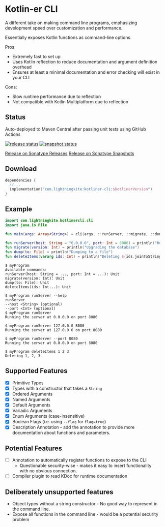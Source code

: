 # Kotlin-er CLI

A different take on making command line programs, emphasizing development speed over customization and performance.

Essentially exposes Kotlin functions as command-line options.

Pros:

- Extremely fast to set up
- Uses Kotlin reflection to reduce documentation and argument definition overhead
- Ensures at least a minimal documentation and error checking will exist in your CLI

Cons:

- Slow runtime performance due to reflection
- Not compatible with Kotlin Multiplatform due to reflection

## Status

Auto-deployed to Maven Central after passing unit tests using GitHub Actions

[![release status](https://github.com/lightningkite/kotliner-cli/actions/workflows/release.yaml/badge.svg)](https://s01.oss.sonatype.org/content/repositories/releases/com/lightningkite/kotliner-cli/)
[![snapshot status](https://github.com/lightningkite/kotliner-cli/actions/workflows/snapshot.yaml/badge.svg)](https://s01.oss.sonatype.org/content/repositories/snapshots/com/lightningkite/kotliner-cli/)

[Release on Sonatype Releases](https://s01.oss.sonatype.org/content/repositories/releases/com/lightningkite/kotliner-cli/)
[Release on Sonatype Snapshots](https://s01.oss.sonatype.org/content/repositories/snapshots/com/lightningkite/kotliner-cli/)

## Download

```kotlin
dependencies {
  //...
  implementation("com.lightningkite:kotliner-cli:$kotlinerVersion")
}
```

## Example

```kotlin
import com.lightningkite.kotlinercli.cli
import java.io.File

fun main(args: Array<String>) = cli(args, ::runServer, ::migrate, ::dump, ::deleteItems)

fun runServer(host: String = "0.0.0.0", port: Int = 8080) = println("Running the server at $host on port $port")
fun migrate(version: Int) = println("Upgrading the database")
fun dump(to: File) = println("Dumping to a file")
fun deleteItems(vararg ids: Int) = println("Deleting ${ids.joinToString()}")
```

```
$ myProgram
Available commands:
runServer(host: String = ..., port: Int = ...): Unit
migrate(version: Int): Unit
dump(to: File): Unit
deleteItems(ids: Int...): Unit

$ myProgram runServer --help
runServer
--host <String> (optional)
--port <Int> (optional)
$ myProgram runServer
Running the server at 0.0.0.0 on port 8080

$ myProgram runServer 127.0.0.0 8080
Running the server at 127.0.0.0 on port 8080

$ myProgram runServer --port 8080
Running the server at 0.0.0.0 on port 8080

$ myProgram deleteItems 1 2 3
Deleting 1, 2, 3
```

## Supported Features

- [X] Primitive Types
- [X] Types with a constructor that takes a `String`
- [X] Ordered Arguments
- [X] Named Arguments
- [X] Default Arguments
- [X] Variadic Arguments
- [X] Enum Arguments (case-insensitive)
- [X] Boolean Flags (i.e. using `--flag` for `flag=true`)
- [X] Description Annotation - add the annotation to provide more documentation about functions and parameters.

## Potential Features

- [ ] Annotation to automatically register functions to expose to the CLI
  - Questionable security-wise - makes it easy to insert functionality with no obvious connection.
- [ ] Compiler plugin to read KDoc for runtime documentation

## Deliberately unsupported features

- Object types without a string constructor - No good way to represent in the command line.
- Expose all functions in the command line - would be a potential security problem 